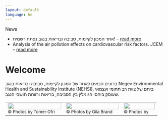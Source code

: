 ```yaml
---
layout: default
language: he
---
```


<div class="home">
	
<div class="ticker-container">
  <div class="ticker-caption">
    <p>News</p>
  </div>
  <ul>
    <div>
      <li><span>אתר המכון לקיימות, סביבה ובריאות בנגב נפתח רשמית! &ndash; <a href="#">read more</a></span></li>
    </div>
    <div>
      <li><span>Analysis of the air pollution effects on cardiovascular risk factors. JCEM  &ndash; <a href="#">read more</a></span></li>
    </div>
  </ul>
</div>	
	
<h1>Welcome</h1>
	
<p>
ברוכים הבאים לאתר של המכון לקיימות, סביבה ובריאות בנגב Negev Environmental Health and Sustainability Institute (NEHSI), ביתם של צוות רב תחומי ועצמאי שעוסק ביחסי הגומלין בין הסביבה, בריאות ורווחת תושבי הנגב. 
</p>
</div>

<table style="width:100%">
  <tr>
    <td><img src="http://nehsi.org/images/rsz_1b7dust.png" style="width:100%;height:64%;"><small>© Photos by Tomer Ofri</small></td>
    <td><img src="http://nehsi.org/images/rsz_1b7ya.png" style="width:100%;height:64%;"><small>© Photos by Gila Brand</small></td>		
    <td><img src="http://nehsi.org/images/rsz_1b7beach.png" style="width:100%;height:64%;"><small>© Photos by</small></td>
  </tr>
</table>
